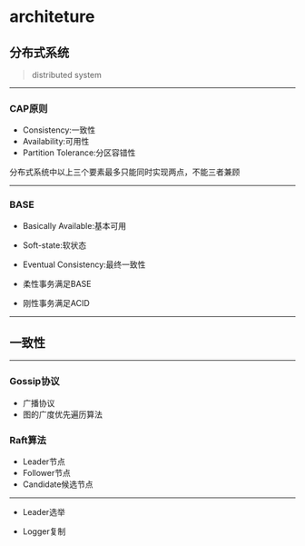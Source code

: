 # architeture

## 分布式系统
> distributed system

---
### CAP原则
- Consistency:一致性
- Availability:可用性
- Partition Tolerance:分区容错性

分布式系统中以上三个要素最多只能同时实现两点，不能三者兼顾

---
### BASE

- Basically Available:基本可用
- Soft-state:软状态
- Eventual Consistency:最终一致性


- 柔性事务满足BASE
- 刚性事务满足ACID
---


## 一致性

---
### Gossip协议
- 广播协议
- 图的广度优先遍历算法


### Raft算法

- Leader节点
- Follower节点
- Candidate候选节点

---
- Leader选举

- Logger复制